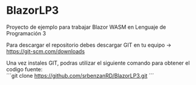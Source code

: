 # BlazorLP3
Proyecto de ejemplo para trabajar Blazor WASM en Lenguaje de Programación 3

Para descargar el repositorio debes descargar GIT en tu equipo -> https://git-scm.com/downloads

Una vez instales GIT, podras utilizar el siguiente comando para obtener el codigo fuente:
<br/>
´´´git clone https://github.com/srbenzanRD/BlazorLP3.git ´´´
